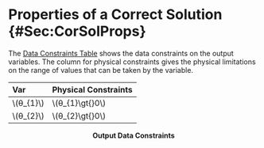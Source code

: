 # Properties of a Correct Solution {#Sec:CorSolProps}

The [Data Constraints Table](./SecCorSolProps.md#Table:OutDataConstraints) shows the data constraints on the output variables. The column for physical constraints gives the physical limitations on the range of values that can be taken by the variable.

<div id="Table:OutDataConstraints"></div>

|Var         |Physical Constraints|
|:-----------|:-------------------|
|\\(θ\_{1}\\)|\\(θ\_{1}\gt{}0\\)  |
|\\(θ\_{2}\\)|\\(θ\_{2}\gt{}0\\)  |

**<p align="center">Output Data Constraints</p>**
